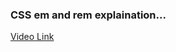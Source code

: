 <h3>CSS em and rem explaination...</h3>
<a href="https://youtu.be/_-aDOAMmDHI?si=JNmTXs9XfQgKCs8S">Video Link</a>